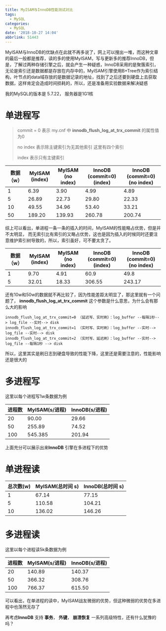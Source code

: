```yaml
---
title: MyISAM与InnoDB性能测试对比
tags:
  - MySQL
categories:
  - MySQL
date: '2018-10-27 14:04'
abbrlink: 51443
---
```


MyISAM与InnoDB的优缺点在此就不再多说了，网上可以搜出一堆，而这种文章的最后一般都是推荐，读的多的使用MyISAM，写与更新多的推荐InnoDB，但是，了解过两种存储引擎之后，就会产生一种疑惑，InnoDB采用的是聚簇索引，无论是索引还是数据都是存放在内存中的，MyISAM引擎使用B+Tree作为索引结构，叶节点的data域存放的是数据记录的地址，找到了之后还要到硬盘上去获取数据，这样肯定会造成时间损耗的，所以，还是准备用实验数据来解决疑惑

<!--more-->

我的MySQL的版本是 5.7.22， 服务器是1G1核

# 单进程写

> commit = 0 表示 my.cnf 中 **innodb_flush_log_at_trx_commit** 的属性值为0
>
> no index  表示除主键索引为无其他索引 这里有四个索引
>
> index 表示只有主键索引

| 数据（w） | MyISAM (index) | MyISAM  (no index) | InnoDB (commit=0) (index) | InnoDB (commit=0) (no index) |
| ----- | -------------- | ------------------ | ------------------------- | ---------------------------- |
| 1     | 6.39           | 3.90               | 4.99                      | 4.89                         |
| 5     | 26.89          | 22.73              | 29.80                     | 22.33                        |
| 10    | 49.55          | 34.96              | 53.40                     | 33.21                        |
| 50    | 189.20         | 139.93             | 260.78                    | 200.74                       |

综上可以看出，单进程一条一条的插入的时间，MyISAM的性能略占优势，但是并不太明显， 而无索引比有索引的又略占优势，这也是因为插入的时候同时还要注意维护索引树导致的，所以，索引虽好，可不要太贪了。



| 数据（w） | MyISAM (index) | MyISAM  (no index) | InnoDB (commit=0) (index) | InnoDB (commit=0) (no index) |
| ----- | -------------- | ------------------ | ------------------------- | ---------------------------- |
| 1     | 9.70           | 4.91               | 60.9                      | 49.8                         |
| 5     | 32.01          | 18.33              | 306.55                    | 243.17                       |

还有10w和50w的数据就不再比较了，因为性能差距太明显了，那这里就有一个问题了， **innodb_flush_log_at_trx_commit**  这个参数是什么意思，为什么会有那么大的影响

~~~
innodb_flush_log_at_trx_commit=0 （延迟写、实时刷）：log_buffer --每隔1秒--> log_file --实时--> disk
innodb_flush_log_at_trx_commit=1 （实时写、实时刷）：log_buffer --实时--> log_file --实时--> disk
innodb_flush_log_at_trx_commit=2 （实时写、延迟刷）：log_buffer --实时--> log_file --每隔1秒 --> disk
~~~

所以，这里其实是刷日志到硬盘导致的性能下降，这里还是需要注意的，性能影响还是很大的

# 多进程写

这里以每个进程写1w条数据为例

| 进程数  | MyISAM(s/进程) | InnoDB(s/进程) |
| ---- | ------------ | ------------ |
| 20   | 90.00        | 29.66        |
| 50   | 255.89       | 74.52        |
| 100  | 545.385      | 201.94       |

上面充分可以展示出来**InnoDB** 引擎在多进程下的优势

# 单进程读

| 总次数(w) | MyISAM(总时间 s) | InnoDB(总时间 s) |
| ------ | ------------- | ------------- |
| 1      | 67.14         | 77.15         |
| 5      | 110.58        | 104.21        |
| 10     | 136.02        | 146.26        |

# 多进程读

这里以每个进程读5k条数据为例

| 进程数  | MyISAM(s/进程) | InnoDB(s/进程) |
| ---- | ------------ | ------------ |
| 20   | 140.89       | 140.37       |
| 50   | 366.32       | 308.76       |
| 100  | 766.37       | 615.50       |

可以看出，在单进程的读中，MyISAM战友微弱的优势，但这种微弱的优势在多进程中也荡然无存了

再考虑**InnoDB** 支持 **事务**， **外键**， **崩溃恢复** 一系列高级特性，还有什么犹豫的吗？